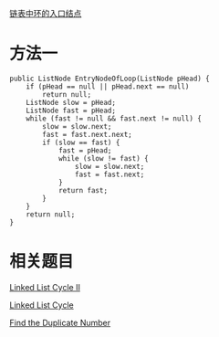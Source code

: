 [链表中环的入口结点](https://www.nowcoder.com/practice/253d2c59ec3e4bc68da16833f79a38e4?tpId=13&tqId=11208&tPage=1&rp=1&ru=/ta/coding-interviews&qru=/ta/coding-interviews/question-ranking&from=cyc_github) 

# 方法一

    public ListNode EntryNodeOfLoop(ListNode pHead) {
        if (pHead == null || pHead.next == null)
            return null;
        ListNode slow = pHead;
        ListNode fast = pHead;
        while (fast != null && fast.next != null) {
            slow = slow.next;
            fast = fast.next.next;
            if (slow == fast) {
                fast = pHead;
                while (slow != fast) {
                    slow = slow.next;
                    fast = fast.next;
                }
                return fast;
            }
        }
        return null;
    }
    
# 相关题目

[Linked List Cycle II](https://leetcode.com/problems/linked-list-cycle-ii/)

[Linked List Cycle](https://leetcode.com/problems/linked-list-cycle/)

[Find the Duplicate Number](https://leetcode.com/problems/find-the-duplicate-number/)

